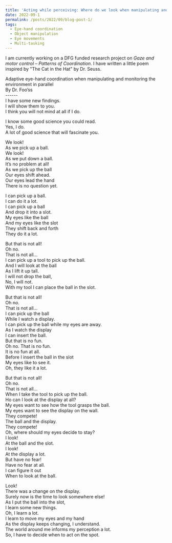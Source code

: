 ```yaml
---
title: 'Acting while perceiving: Where do we look when manipulating and monitoring the environment in parallel?'
date: 2022-09-1
permalink: /posts/2022/09/blog-post-1/
tags:
  - Eye-hand coordination
  - Object manipulation
  - Eye movements
  - Multi-tasking
---
```


I am currently working on a DFG funded research project on <i>Gaze and motor control – Patterns of Coordination</i>. I have written a little poem inspired by "The Cat in the Hat" by Dr. Seuss.

Adaptive eye-hand coordination when manipulating and monitoring the environment in parallel <br/>
By Dr. Foo’ss <br/>
------ <br/>
I have some new findings. <br/>
I will show them to you. <br/>
I think you will not mind at all if I do. <br/> 

I know some good science you could read. <br/>
Yes, I do. <br/>
A lot of good science that will fascinate you. <br/> 

We look! <br/>
As we pick up a ball. <br/>
We look! <br/>
As we put down a ball. <br/>
It’s no problem at all! <br/>
As we pick up the ball <br/>
Our eyes shift ahead. <br/>
Our eyes lead the hand <br/>
There is no question yet. <br/>

I can pick up a ball. <br/>
I can do it a lot. <br/>
I can pick up a ball <br/>
And drop it into a slot. <br/>
My eyes like the ball <br/>
And my eyes like the slot <br/>
They shift back and forth <br/>
They do it a lot. <br/>

But that is not all! <br/>
Oh no. <br/>
That is not all… <br/>
I can pick up a tool to pick up the ball. <br/>
And I will look at the ball <br/>
As I lift it up tall. <br/>
I will not drop the ball, <br/>
No, I will not. <br/>
With my tool I can place the ball in the slot. <br/>

But that is not all! <br/>
Oh no. <br/>
That is not all… <br/>
I can pick up the ball <br/>
While I watch a display. <br/>
I can pick up the ball while my eyes are away. <br/>
As I watch the display <br/>
I can insert the ball. <br/>
But that is no fun. <br/>
Oh no. That is no fun. <br/>
It is no fun at all. <br/>
Before I insert the ball in the slot <br/>
My eyes like to see it. <br/>
Oh, they like it a lot. <br/>

But that is not all! <br/>
Oh no. <br/>
That is not all… <br/>
When I take the tool to pick up the ball. <br/>
Ho can I look at the display at all? <br/>
My eyes want to see how the tool grasps the ball. <br/>
My eyes want to see the display on the wall. <br/>
They compete! <br/>
The ball and the display. <br/>
They compete! <br/>
Oh, where should my eyes decide to stay? <br/>
I look! <br/>
At the ball and the slot. <br/>
I look! <br/>
At the display a lot. <br/>
But have no fear! <br/>
Have no fear at all. <br/>
I can figure it out <br/>
When to look at the ball. <br/>

Look! <br/>
There was a change on the display. <br/>
Surely now is the time to look somewhere else! <br/>
As I put the ball into the slot, <br/>
I learn some new things. <br/>
Oh, I learn a lot. <br/>
I learn to move my eyes and my hand <br/>
As the display keeps changing, I understand. <br/>
The world around me informs my perception a lot. <br/>
So, I have to decide when to act on the spot.


